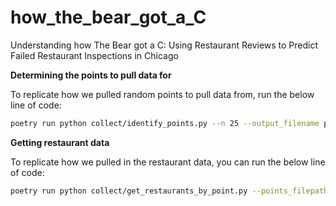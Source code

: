 # how_the_bear_got_a_C
Understanding how The Bear got a C: Using Restaurant Reviews to Predict Failed Restaurant Inspections in Chicago

**Determining the points to pull data for**

To replicate how we pulled random points to pull data from, run the below line of code:

```bash
poetry run python collect/identify_points.py --n 25 --output_filename points
```

**Getting restaurant data**

To replicate how we pulled in the restaurant data, you can run the below line of code:

```bash
poetry run python collect/get_restaurants_by_point.py --points_filepath data/test_points.json --output_filename test_restuarant_pull
```


